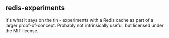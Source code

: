 ## redis-experiments

It's what it says on the tin - experiments with a Redis cache as part of a larger proof-of-concept. Probably not intrinsically useful, but licensed under the MIT license.
